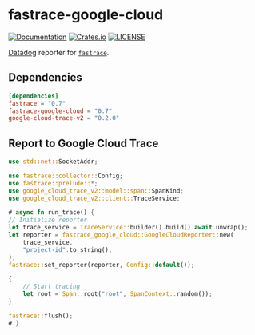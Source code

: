 # fastrace-google-cloud

[![Documentation](https://docs.rs/fastrace-google-cloud/badge.svg)](https://docs.rs/fastrace-google-cloud/)
[![Crates.io](https://img.shields.io/crates/v/fastrace-google-cloud.svg)](https://crates.io/crates/fastrace-google-cloud)
[![LICENSE](https://img.shields.io/github/license/fast/fastrace.svg)](https://github.com/fast/fastrace/blob/main/LICENSE)

[Datadog](https://docs.datadoghq.com/tracing/) reporter for [`fastrace`](https://crates.io/crates/fastrace).

## Dependencies

```toml
[dependencies]
fastrace = "0.7"
fastrace-google-cloud = "0.7"
google-cloud-trace-v2 = "0.2.0"
```

## Report to Google Cloud Trace

```rust
use std::net::SocketAddr;

use fastrace::collector::Config;
use fastrace::prelude::*;
use google_cloud_trace_v2::model::span::SpanKind;
use google_cloud_trace_v2::client::TraceService;

# async fn run_trace() {
// Initialize reporter
let trace_service = TraceService::builder().build().await.unwrap();
let reporter = fastrace_google_cloud::GoogleCloudReporter::new(
    trace_service,
    "project-id".to_string(),
);
fastrace::set_reporter(reporter, Config::default());

{
    // Start tracing
    let root = Span::root("root", SpanContext::random());
}

fastrace::flush();
# }
```
